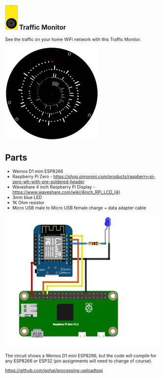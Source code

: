## <img src="TrafficMonitor/TrafficMonitor-icon.svg" height=80px> Traffic Monitor
See the traffic on your home WiFi network with this Traffic Monitor.

<img src="TrafficMonitor-display.gif" height=304px>

# Parts
* Wemos D1 mini ESP8266 
* Raspberry Pi Zero - https://shop.pimoroni.com/products/raspberry-pi-zero-wh-with-pre-soldered-header
* Waveshare 4 inch Raspberry Pi Display - https://www.waveshare.com/wiki/4inch_RPi_LCD_(A)
* 3mm blue LED
* 1K Ohm resistor
* Micro USB male to Micro USB female charge + data adapter cable

<img src="TrafficMonitor-circuit.png" width=600px>

The circuit shows a Wemos D1 mini ESP8266, but the code will compile for any ESP8266 or ESP32 (pin assignments will need to change of course).

https://github.com/gohai/processing-uploadtopi